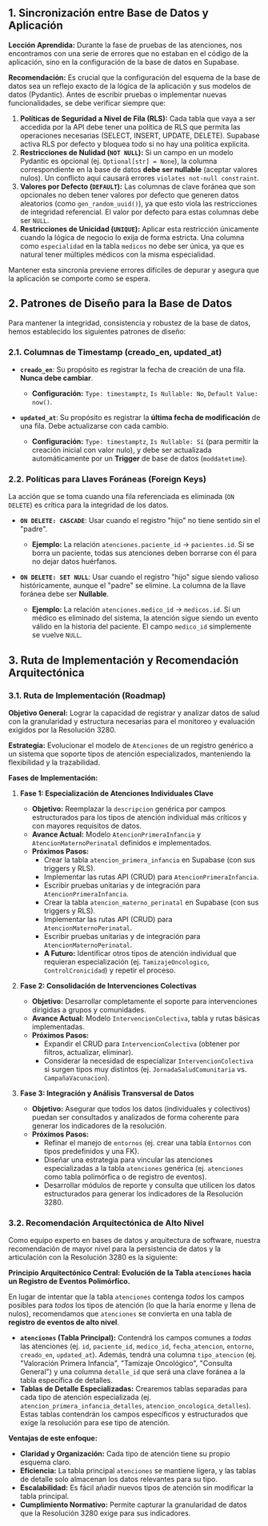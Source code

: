 ## 1. Sincronización entre Base de Datos y Aplicación

**Lección Aprendida:** Durante la fase de pruebas de las atenciones, nos encontramos con una serie de errores que no estaban en el código de la aplicación, sino en la configuración de la base de datos en Supabase.

**Recomendación:** Es crucial que la configuración del esquema de la base de datos sea un reflejo exacto de la lógica de la aplicación y sus modelos de datos (Pydantic). Antes de escribir pruebas o implementar nuevas funcionalidades, se debe verificar siempre que:

1.  **Políticas de Seguridad a Nivel de Fila (RLS):** Cada tabla que vaya a ser accedida por la API debe tener una política de RLS que permita las operaciones necesarias (SELECT, INSERT, UPDATE, DELETE). Supabase activa RLS por defecto y bloquea todo si no hay una política explícita.
2.  **Restricciones de Nulidad (`NOT NULL`):** Si un campo en un modelo Pydantic es opcional (ej. `Optional[str] = None`), la columna correspondiente en la base de datos **debe ser nullable** (aceptar valores nulos). Un conflicto aquí causará errores `violates not-null constraint`.
3.  **Valores por Defecto (`DEFAULT`):** Las columnas de clave foránea que son opcionales no deben tener valores por defecto que generen datos aleatorios (como `gen_random_uuid()`), ya que esto viola las restricciones de integridad referencial. El valor por defecto para estas columnas debe ser `NULL`.
4.  **Restricciones de Unicidad (`UNIQUE`):** Aplicar esta restricción únicamente cuando la lógica de negocio lo exija de forma estricta. Una columna como `especialidad` en la tabla `medicos` no debe ser única, ya que es natural tener múltiples médicos con la misma especialidad.

Mantener esta sincronía previene errores difíciles de depurar y asegura que la aplicación se comporte como se espera.

## 2. Patrones de Diseño para la Base de Datos

Para mantener la integridad, consistencia y robustez de la base de datos, hemos establecido los siguientes patrones de diseño:

### 2.1. Columnas de Timestamp (creado_en, updated_at)

-   **`creado_en`**: Su propósito es registrar la fecha de creación de una fila. **Nunca debe cambiar**. 
    -   **Configuración:** `Type: timestamptz`, `Is Nullable: No`, `Default Value: now()`.

-   **`updated_at`**: Su propósito es registrar la **última fecha de modificación** de una fila. Debe actualizarse con cada cambio.
    -   **Configuración:** `Type: timestamptz`, `Is Nullable: Sí` (para permitir la creación inicial con valor nulo), y debe ser actualizada automáticamente por un **Trigger** de base de datos (`moddatetime`).

### 2.2. Políticas para Llaves Foráneas (Foreign Keys)

La acción que se toma cuando una fila referenciada es eliminada (`ON DELETE`) es crítica para la integridad de los datos.

-   **`ON DELETE: CASCADE`**: Usar cuando el registro "hijo" no tiene sentido sin el "padre".
    -   **Ejemplo:** La relación `atenciones.paciente_id` -> `pacientes.id`. Si se borra un paciente, todas sus atenciones deben borrarse con él para no dejar datos huérfanos.

-   **`ON DELETE: SET NULL`**: Usar cuando el registro "hijo" sigue siendo valioso históricamente, aunque el "padre" se elimine. La columna de la llave foránea debe ser **Nullable**.
    -   **Ejemplo:** La relación `atenciones.medico_id` -> `medicos.id`. Si un médico es eliminado del sistema, la atención sigue siendo un evento válido en la historia del paciente. El campo `medico_id` simplemente se vuelve `NULL`.

## 3. Ruta de Implementación y Recomendación Arquitectónica

### 3.1. Ruta de Implementación (Roadmap)

**Objetivo General:** Lograr la capacidad de registrar y analizar datos de salud con la granularidad y estructura necesarias para el monitoreo y evaluación exigidos por la Resolución 3280.

**Estrategia:** Evolucionar el modelo de `Atenciones` de un registro genérico a un sistema que soporte tipos de atención especializados, manteniendo la flexibilidad y la trazabilidad.

**Fases de Implementación:**

1.  **Fase 1: Especialización de Atenciones Individuales Clave**
    *   **Objetivo:** Reemplazar la `descripcion` genérica por campos estructurados para los tipos de atención individual más críticos y con mayores requisitos de datos.
    *   **Avance Actual:** Modelo `AtencionPrimeraInfancia` y `AtencionMaternoPerinatal` definidos e implementados.
    *   **Próximos Pasos:**
        *   Crear la tabla `atencion_primera_infancia` en Supabase (con sus triggers y RLS).
        *   Implementar las rutas API (CRUD) para `AtencionPrimeraInfancia`.
        *   Escribir pruebas unitarias y de integración para `AtencionPrimeraInfancia`.
        *   Crear la tabla `atencion_materno_perinatal` en Supabase (con sus triggers y RLS).
        *   Implementar las rutas API (CRUD) para `AtencionMaternoPerinatal`.
        *   Escribir pruebas unitarias y de integración para `AtencionMaternoPerinatal`.
        *   **A Futuro:** Identificar otros tipos de atención individual que requieran especialización (ej. `TamizajeOncologico`, `ControlCronicidad`) y repetir el proceso.

2.  **Fase 2: Consolidación de Intervenciones Colectivas**
    *   **Objetivo:** Desarrollar completamente el soporte para intervenciones dirigidas a grupos y comunidades.
    *   **Avance Actual:** Modelo `IntervencionColectiva`, tabla y rutas básicas implementadas.
    *   **Próximos Pasos:**
        *   Expandir el CRUD para `IntervencionColectiva` (obtener por filtros, actualizar, eliminar).
        *   Considerar la necesidad de especializar `IntervencionColectiva` si surgen tipos muy distintos (ej. `JornadaSaludComunitaria` vs. `CampañaVacunacion`).

3.  **Fase 3: Integración y Análisis Transversal de Datos**
    *   **Objetivo:** Asegurar que todos los datos (individuales y colectivos) puedan ser consultados y analizados de forma coherente para generar los indicadores de la resolución.
    *   **Próximos Pasos:**
        *   Refinar el manejo de `entornos` (ej. crear una tabla `Entornos` con tipos predefinidos y una FK).
        *   Diseñar una estrategia para vincular las atenciones especializadas a la tabla `atenciones` genérica (ej. `atenciones` como tabla polimórfica o de registro de eventos).
        *   Desarrollar módulos de reporte y consulta que utilicen los datos estructurados para generar los indicadores de la Resolución 3280.

### 3.2. Recomendación Arquitectónica de Alto Nivel

Como equipo experto en bases de datos y arquitectura de software, nuestra recomendación de mayor nivel para la persistencia de datos y la articulación con la Resolución 3280 es la siguiente:

**Principio Arquitectónico Central: Evolución de la Tabla `atenciones` hacia un Registro de Eventos Polimórfico.**

En lugar de intentar que la tabla `atenciones` contenga *todos* los campos posibles para *todos* los tipos de atención (lo que la haría enorme y llena de nulos), recomendamos que `atenciones` se convierta en una tabla de **registro de eventos de alto nivel**.

-   **`atenciones` (Tabla Principal):** Contendrá los campos comunes a *todas* las atenciones (ej. `id`, `paciente_id`, `medico_id`, `fecha_atencion`, `entorno`, `creado_en`, `updated_at`). Además, tendrá una columna `tipo_atencion` (ej. "Valoración Primera Infancia", "Tamizaje Oncológico", "Consulta General") y una columna `detalle_id` que será una clave foránea a la tabla específica de detalles.
-   **Tablas de Detalle Especializadas:** Crearemos tablas separadas para cada tipo de atención especializada (ej. `atencion_primera_infancia_detalles`, `atencion_oncologica_detalles`). Estas tablas contendrán los campos específicos y estructurados que exige la resolución para ese tipo de atención.

**Ventajas de este enfoque:**
-   **Claridad y Organización:** Cada tipo de atención tiene su propio esquema claro.
-   **Eficiencia:** La tabla principal `atenciones` se mantiene ligera, y las tablas de detalle solo almacenan los datos relevantes para su tipo.
-   **Escalabilidad:** Es fácil añadir nuevos tipos de atención sin modificar la tabla principal.
-   **Cumplimiento Normativo:** Permite capturar la granularidad de datos que la Resolución 3280 exige para sus indicadores.
